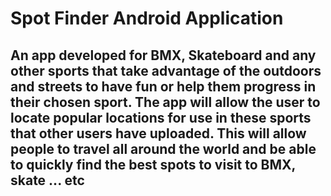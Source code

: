 # Spot Finder Android Application

## An app developed for BMX, Skateboard and any other sports that take advantage of the outdoors and streets to have fun or help them progress in their chosen sport. The app will allow the user to locate popular locations for use in these sports that other users have uploaded. This will allow people to travel all around the world and be able to quickly find the best spots to visit to BMX, skate ... etc 